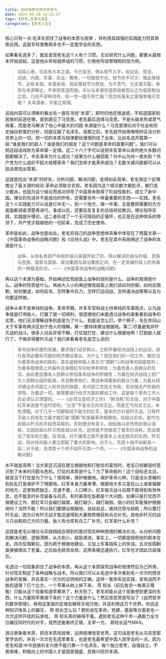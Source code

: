 ```yaml
---
title: 如何培养优秀的思考力
date: 2021-06-20 14:22:57
tags: [思考,军事头脑]
categories: [思考人生]
---
```


核心只有一点:毛泽东抓住了战争的本质与规律<!-- more --> ，并利用其超强的实践能力将其熟练应用。这是军校里教再多也不一定能学会的东西。

如果看毛选多了，就会发现老毛这个人有个习惯。无论研究什么问题，都要从最根本开始说起。这是他从年轻就养成的习惯，引用他写给黎锦熙的信为例。

> 动其心者，当具有大本之源。今日变法，俱从枝节入手，如议会、宪法、 总统、内阁、军事、实业、教育，一切皆枝节也。枝节亦不可少，惟此等枝节，必有本源。本源未得，则此等枝节为赘疣，为不贯气，为支离灭裂，幸则与本源略近，不幸则背道而驰。夫以与本源背道而驰者而以之为临民制治之具，几何不谬种流传，陷一世一国于败亡哉？而岂有毫末之富强幸福可言哉？ 夫本源者，宇宙之真理。

这段内容可以清晰的看出毛一直在寻找“本源”。那时的他还很迷惑，不知道国家和民族的前途在哪，直到遇见了马克思。老毛最后选择马克思，不是头脑发热或意气用事，而是老马解决了他心中最大的问题:本源是什么？马克思理论对于社会和历史抽丝剥茧的分析，彻底征服了毛泽东。自那之后，老毛就开始用唯物辩证法分析世界上的一切。把一切的本质与规律都给慢慢的找了出来。比如毛选开篇第一段:“谁是我们的敌人？谁是我们的朋友？这个问题是革命的首要问题”。我们可以把这段话戏称为革命第一定理。这二十六个字可以说把辛亥革命以来的绝大多数问题都解决了。辛亥革命为什么成功？成果为什么被窃取？孙中山为何一直失败？共产党为什么组织不起大规模革命？我们怎样才能革命成功？无数关键问题都可以从段话里找出答案。

这就是找出“本源”的好处，分析问题，解决问题，变得如此简单。老毛用这个定理推出了最关键的结论:革命必须联合农民。老毛因为这个结论数次被批评，被打成少数派，也因为这个结论而成功领导了中国革命取得了阶段性胜利，成立了新中国。理论的先进并不是成功的所有，还需要另外一样最重要的东西——实践。老毛这个人实践能力可以说是亿中无一。到一个地方，做一件事，总是要把需要的方方面面都调查清楚再进行。事成以后，还要反反复复的总结经验教训。理论指导实践，实践提升理论。这二者形成了一个无可阻挡的正循环，也正是在这种体系的带领下，共产党才超越他的一切前辈，完成了历史使命。

革命是如此，战争也是如此。老毛将自己的战争思想体系集中体现在了两篇文章—《中国革命战争的战略问题》和《论持久战》中。老毛在其中系统阐述了战争的本源是什么：

> 战争，从有私有财产和有阶级以来就开始了的，用以解决阶级与阶级、民族与民族、国家与国家、政治集团与政治集团之间，在一定发展阶段上的矛盾的一种最高形式。
> ​                                                                            -----《中国革命战争的战略问题》

再以这个本源为基础，开始阐述宏观层面上战争的目的是什么，战争的规律是什么，战争的性质是什么。再由大入小的阐述微观层面上我们该如何防御，如何反围剿，如何撤退，如何反攻，怎样集中兵力，怎样打运动战，怎样速决战等等以及为何要这样做。

战争从来不是单纯的战争。革命早期，许多军官和战士持单纯的军事观点，认为战争就是打垮敌人，打赢了就一切顺利。很遗憾他们未能透过战争的表象看到战争的实质，他们无法理解战争到底是为了什么，到底该怎么打。举个例子，毛在井冈山关于军事有两点区别于他人的理解。第一:要持续建设根据地。第二:尽量避免非歼灭战的战斗。很多人对此非常不解，打仗就打仗，建设什么根据地啊！打跑敌人就行了，干嘛非得要歼灭战？我们来看看老毛是怎么说的:

> 革命战争的激烈发展，要求我们动员群众，立即开展经济战线上的运动，进行各项必要和可能的经济建设事业。为什么？现在我们的一切工作，都应当为着革命战争的胜利，首先是粉碎敌人第五次“围剿”⑴的战争的彻底胜利；为着争取物质上的条件去保障红军的给养和供给；为着改善人民群众的生活，由此更加激发人民群众参加革命战争的积极性；为着在经济战线上把广大人民群众组织起来，并且教育他们，使战争得着新的群众力量；为着从经济建设去巩固工人和农民的联盟，去巩固工农民主专政，去加强无产阶级的领导。为着这一切，就需要进行经济方面的建设工作。这是每个革命工作人员必须认识清楚的。
> ​                                                                                         ----《必须注意经济工作》
>  “拚消耗”的主张，对于中国红军来说是不适时宜的。“比宝”不是龙王向龙王比，而是乞丐向龙王比，未免滑稽。对于几乎一切都取给于敌方的红军，基本的方针是歼灭战。只有歼灭敌人的有生力量才能打破“围剿”和发展革命根据地。给敌以杀伤，是作为给敌以歼灭的手段而采取的，否则便没有意义。因给敌以杀伤而给我以消耗，又因给敌以歼灭而给我以补充，这样就不但抵偿了我军的消耗，而且增加了我军的力量。击溃战，对于雄厚之敌不是基本上决定胜负的东西。歼灭战，则对任何敌人都立即起了重大的影响。对于人，伤其十指不如断其一指；对于敌，击溃其十个师不如歼灭其一个师。 
> ​                                                                              -----《中国革命战争的战略问题》

水平就是高啊！当大家还沉浸在建立根据地和打胜仗的喜悦时，老毛已经敏锐的意识到了未来的问题与危机。打仗的本质是什么？为了革命胜利！这个目标还太远，就说当下打仗是为了什么？很简单，保护根据地，保护革命火种。只是没头苍蝇的到处乱打是保护不了根据地。红军本身力量单薄，根据地大多又是在山上或者偏僻的地方，这里物质缺乏，交通不便，人口稀少。红军每次战斗后既不能得到有效休息，也不能及时补充装备与兵员，有时甚至吃饭都是个大问题。如果只是打仗而不做建设工作，那红军只会越打越累，越打越少，越打越弱。弱小的红军能保护根据地吗？当然不能！所以我们要建设根据地，自给自足，维持日常与损耗；所以要打歼灭战，因为只有歼灭战才能迅速得到大量物质缴获和兵员补充。其他非歼灭的战斗只会耗损己方的力量。敌人有仓库有兵工厂补充，红军拿什么补充？

这就是老毛以理论与实践相结合得到的面对现实种种困境的解决办法。从分析问题到解决问题，逻辑清晰，从大到小，层层递进。事实上，一切都是按照他的剧本在走。四次反围剿后，因为疏于根据地建设，又加上军事指挥上的失误。五次反围剿直接被撵出了老巢。之后由毛统领全局，这两条被迅速执行，红军也才因此日益强壮。

毛透过一切现象抓住了战争的本质。再从这个本质探究战争的规律然后为己所用，针对现实制定了各种战略与战术。所以我们可以从毛选中多次看到毛一次次的预言战争的发展，并且事实一次次的证明他的正确。这样一套体系加实践，安有战而不胜的道理？打个比方，一个苹果从树上掉下来。 蒋 校长（前后各空一格表示尊敬）只能从这个现象知道苹果熟了，秋天到了。老毛却能从这个现象想到更深的东西，什么力量把苹果摘下来的？这个力量是什么？然后苦思冥想写出了《自然哲学的数学原理》，再用这里面的定理去解释天地万物，并且利用这万千世界。你说这种知识体系上的碾压， 蒋 校长怎么玩？更别说在革命，党建，基层等方面老毛一次次这样开挂的玩游戏， 蒋 校长真的输得不冤。遇到老毛这种千年一遇能力全方位碾压同时代的对手，竟然还能寿终正寝，主宰一方。 蒋校长运气MAX。

透过表象看本质，抓住本质找规律，运用规律改变世界。这句话是老毛从马克思那里学会的，并且一次次在毛选里重复，也是老毛最希望中国人民学会的一点。因为老毛知道:中华民族的复兴绝不能只靠一个毛泽东。每个独立思考，自强自立，不畏艰难，积极向上的中国人才是国家强盛，民族兴旺的本源。